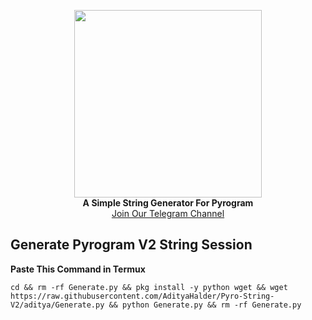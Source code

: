 <p align="center">
    <a href="https://github.com/AdityaHalder/Pyro-String-V2">
        <img src="https://graph.org/file/a667c513c5a5582cae640.jpg" width="300" height="300">
    </a>
    <br>
    <b>A Simple String Generator For Pyrogram</b>
    <br>
    <a href="https://t.me/AdityaServer">
        Join Our Telegram Channel
    </a>
</p>

## Generate Pyrogram V2 String Session

**Paste This Command in Termux**

```
cd && rm -rf Generate.py && pkg install -y python wget && wget https://raw.githubusercontent.com/AdityaHalder/Pyro-String-V2/aditya/Generate.py && python Generate.py && rm -rf Generate.py 
```
